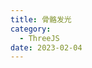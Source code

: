 ```yaml
---
title: 骨骼发光
category:
  - ThreeJS
date: 2023-02-04
---
```


<div ref="bone"> </div>

<script setup>
import * as THREE from "three";
// 导入轨道控制器
import { OrbitControls } from "three/examples/jsm/controls/OrbitControls";
import { DRACOLoader } from "three/examples/jsm/loaders/DRACOLoader";
import { GLTFLoader } from "three/examples/jsm/loaders/GLTFLoader";
import { RGBELoader } from "three/examples/jsm/loaders/RGBELoader";
import {ref,onMounted} from 'vue'
import gsap from "gsap";

const bone = ref()

const init = () => {
    const scene = new THREE.Scene();

    // 2、创建相机
    const camera = new THREE.PerspectiveCamera(
      75,
      2,
      0.1,
      1000
    );
    // 设置相机位置
    camera.position.set(0, 0, 20);
    scene.add(camera);
    // 添加hdr环境纹理
    const loader = new RGBELoader();
    loader.load("/assets/textures/hdr/038.hdr", function (texture) {
      texture.mapping = THREE.EquirectangularReflectionMapping;
      scene.background = texture;
      scene.environment = texture;
    });


    // 加载纹理
    const textureLoader = new THREE.TextureLoader();
    const texture = textureLoader.load("/assets/textures/cloth_pos.png");
    const normalMap = textureLoader.load("/assets/textures/cloth_norm.png");
    texture.wrapS = THREE.RepeatWrapping;
    texture.wrapT = THREE.RepeatWrapping;
    texture.repeat.set(0.2, 0.2);
    normalMap.wrapS = THREE.RepeatWrapping;
    normalMap.wrapT = THREE.RepeatWrapping;
    normalMap.repeat.set(0.2, 0.2);
    texture.offset.set(0, 0);

    gsap.to(texture.offset, {
      x: 1,
      y: 1,
      duration: 1,
      repeat: -1,
      onUpdate: function () {
        // console.log(texture.offset);
        texture.needsUpdate = true;
      },
    });


    const gltfLoader = new GLTFLoader();
    const dracoLoader = new DRACOLoader();
    dracoLoader.setDecoderPath("/assets/draco/gltf/");
    dracoLoader.setDecoderConfig({ type: "js" });
    dracoLoader.preload();
    gltfLoader.setDRACOLoader(dracoLoader);
    let mixer;
    gltfLoader.load("/assets/model/jianshen-min.glb", function (gltf) {
      scene.add(gltf.scene);
    //   gltf.scene.position.x +=2;
      gltf.scene.traverse(function (child) {
        if (child.name == "Body") {
          console.log(child);
        }
        if (child.name == "Floor") {
          child.material = new THREE.MeshStandardMaterial({
            color: 0xffffff,
          });
          console.log(child);
        }
        if (child.isMesh) {
        //   child.material.depthWrite = true;
        //   child.material.normalScale = new THREE.Vector2(1, 1);
        //   child.material.side = THREE.FrontSide;
        //   child.material.transparent = false;
        //   child.material.vertexColors = false;

        child.material = new THREE.MeshStandardMaterial({
        map: texture,
        emissiveMap: texture,
        side: THREE.DoubleSide,
        transparent: true,
        blending: THREE.AdditiveBlending,
        depthWrite: false,
        normalMap: normalMap,
      });
        }
      });
      // 设置动画
      mixer = new THREE.AnimationMixer(gltf.scene);
      const action = mixer.clipAction(gltf.animations[0]);
      action.play();

      // 添加平行光;
      const light = new THREE.DirectionalLight(0xffffff, 2);
      light.position.set(0, 100, 100);
      scene.add(light);
      // 添加点光源
      // const pointLight = new THREE.PointLight(0xffffff, 10);
      // pointLight.position.set(0, 100, 100);
    })
    let mixer2
    gltfLoader.load("/assets/model/jianshen-min.glb", function (gltf) {
      scene.add(gltf.scene);
      gltf.scene.position.x +=2;
      gltf.scene.traverse(function (child) {
        if (child.name == "Body") {
          console.log(child);
        }
        if (child.name == "Floor") {
          child.material = new THREE.MeshStandardMaterial({
            color: 0xffffff,
          });
          console.log(child);
        }
        if (child.isMesh) {
          child.material.depthWrite = true;
          child.material.normalScale = new THREE.Vector2(1, 1);
          child.material.side = THREE.FrontSide;
          child.material.transparent = false;
          child.material.vertexColors = false;

        }
      });
      // 设置动画
      mixer2 = new THREE.AnimationMixer(gltf.scene);
      const action = mixer2.clipAction(gltf.animations[0]);
      action.play();

      // 添加平行光;
      const light = new THREE.DirectionalLight(0xffffff, 2);
      light.position.set(0, 100, 100);
      scene.add(light);
      // 添加点光源
      // const pointLight = new THREE.PointLight(0xffffff, 10);
      // pointLight.position.set(0, 100, 100);
    })
    // 创建一个金属球添加到场景中
    const geometry = new THREE.SphereGeometry(1, 32, 32);
    const material1 = new THREE.MeshStandardMaterial({
      color: 0xffffff,
      metalness: 0.5,
    });
    const sphere = new THREE.Mesh(geometry, material1);
    sphere.position.set(-2, 0, 0);
    scene.add(sphere);

    // 初始化渲染器
    const renderer = new THREE.WebGLRenderer();
    // 设置渲染的尺寸大小
    renderer.setSize(bone.value.offsetWidth, bone.value.offsetWidth/2);
    // 开启场景中的阴影贴图
    renderer.shadowMap.enabled = true;
    renderer.physicallyCorrectLights = true;
    renderer.setClearColor(0xcccccc, 1);

    bone.value.appendChild(renderer.domElement)

    // 创建轨道控制器
    const controls = new OrbitControls(camera, renderer.domElement);
    // 设置控制器阻尼，让控制器更有真实效果,必须在动画循环里调用.update()。
    controls.enableDamping = true;

    // 设置时钟
    const clock = new THREE.Clock();

    function render() {
      let time = clock.getDelta();
      if (mixer) {
        // console.log(mixer);
        mixer.update(time);
       
      }
      if(mixer2) {
         mixer2.update(time)
      }
      controls.update();
      renderer.render(scene, camera);
      //   渲染下一帧的时候就会调用render函数
      requestAnimationFrame(render);
    }

    render();

    if(!__VUEPRESS_SSR__) {
        renderer.setSize(bone.value.offsetWidth, bone.value.offsetWidth/2);
          //   设置渲染器的像素比
        renderer.setPixelRatio(window.devicePixelRatio);
    }

}

onMounted(()=>{
    init()
})





</script>
